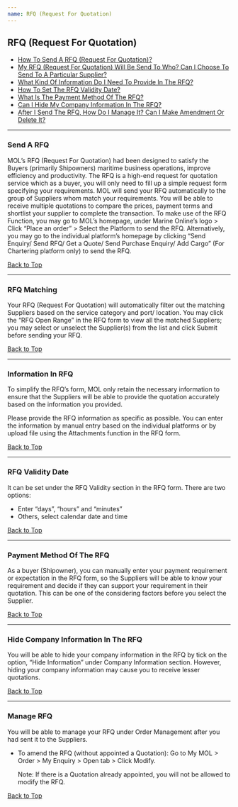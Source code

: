 ```yaml
---
name: RFQ (Request For Quotation)
---
```


## RFQ (Request For Quotation)

  * [How To Send A RFQ (Request For Quotation)?](#send-a-rfq)
  * [My RFQ (Request For Quotation) Will Be Send To Who? Can I Choose To Send To A Particular Supplier?](#rfq-matching)
  * [What Kind Of Information Do I Need To Provide In The RFQ?](#information-in-rfq)
  * [How To Set The RFQ Validity Date?](#rfq-validity-date)
  * [What Is The Payment Method Of The RFQ?](#payment-method-of-the-rfq)
  * [Can I Hide My Company Information In The RFQ?](#hide-company-information-in-the-rfq)
  * [After I Send The RFQ, How Do I Manage It? Can I Make Amendment Or Delete It?](#manage-rfq)

---

###  Send A RFQ

MOL’s RFQ (Request For Quotation) had been designed to satisfy the Buyers (primarily Shipowners) maritime business operations, improve efficiency and productivity. The RFQ is a high-end request for quotation service which as a buyer, you will only need to fill up a simple request form specifying your requirements. MOL will send your RFQ automatically to the group of Suppliers whom match your requirements. You will be able to receive multiple quotations to compare the prices, payment terms and shortlist your supplier to complete the transaction. To make use of the RFQ Function, you may go to MOL’s homepage, under Marine Online’s logo > Click “Place an order” > Select the Platform to send the RFQ. Alternatively, you may go to the individual platform’s homepage by clicking “Send Enquiry/ Send RFQ/ Get a Quote/ Send Purchase Enquiry/ Add Cargo” (For Chartering platform only) to send the RFQ.

  [Back to Top](rfq#)
  
---

###  RFQ Matching

Your RFQ (Request For Quotation) will automatically filter out the matching Suppliers based on the service category and port/ location. You may click the “RFQ Open Range” in the RFQ form to view all the matched Suppliers; you may select or unselect the Supplier(s) from the list and click Submit before sending your RFQ.

  [Back to Top](rfq#)
  
---

###  Information In RFQ

To simplify the RFQ’s form, MOL only retain the necessary information to ensure that the Suppliers will be able to provide the quotation accurately based on the information you provided.

Please provide the RFQ information as specific as possible. You can enter the information by manual entry based on the individual platforms or by upload file using the Attachments function in the RFQ form.

  [Back to Top](rfq#)
  
---

###  RFQ Validity Date

It can be set under the RFQ Validity section in the RFQ form. There are two options:

-	Enter “days”, “hours” and “minutes”
-	Others, select calendar date and time

  [Back to Top](rfq#)
  
---

###  Payment Method Of The RFQ

As a buyer (Shipowner), you can manually enter your payment requirement or expectation in the RFQ form, so the Suppliers will be able to know your requirement and decide if they can support your requirement in their quotation. This can be one of the considering factors before you select the Supplier.

  [Back to Top](rfq#)
  
---

###  Hide Company Information In The RFQ

You will be able to hide your company information in the RFQ by tick on the option, “Hide Information” under Company Information section. However, hiding your company information may cause you to receive lesser quotations.

  [Back to Top](rfq#)
  
---

###  Manage RFQ

You will be able to manage your RFQ under Order Management after you had sent it to the Suppliers. 

-	To amend the RFQ (without appointed a Quotation): Go to My MOL > Order > My Enquiry > Open tab > Click Modify.

	Note: If there is a Quotation already appointed, you will not be allowed to modify the RFQ. 

  [Back to Top](rfq#)
  



